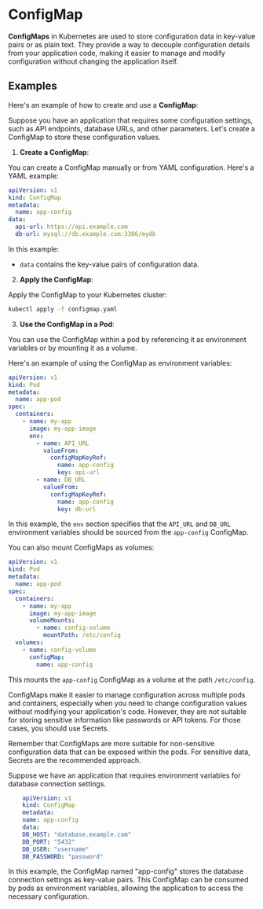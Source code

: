 # ConfigMap


**ConfigMaps** in Kubernetes are used to store configuration data in key-value pairs or as plain text. They provide a way to decouple configuration details from your application code, making it easier to manage and modify configuration without changing the application itself.

## Examples

Here's an example of how to create and use a **ConfigMap**:

Suppose you have an application that requires some configuration settings, such as API endpoints, database URLs, and other parameters. Let's create a ConfigMap to store these configuration values.

1. **Create a ConfigMap**:

You can create a ConfigMap manually or from YAML configuration. Here's a YAML example:

```yaml
apiVersion: v1
kind: ConfigMap
metadata:
  name: app-config
data:
  api-url: https://api.example.com
  db-url: mysql://db.example.com:3306/mydb
```

In this example:
- `data` contains the key-value pairs of configuration data.

2. **Apply the ConfigMap**:

Apply the ConfigMap to your Kubernetes cluster:

```bash
kubectl apply -f configmap.yaml
```

3. **Use the ConfigMap in a Pod**:

You can use the ConfigMap within a pod by referencing it as environment variables or by mounting it as a volume.

Here's an example of using the ConfigMap as environment variables:

```yaml
apiVersion: v1
kind: Pod
metadata:
  name: app-pod
spec:
  containers:
    - name: my-app
      image: my-app-image
      env:
        - name: API_URL
          valueFrom:
            configMapKeyRef:
              name: app-config
              key: api-url
        - name: DB_URL
          valueFrom:
            configMapKeyRef:
              name: app-config
              key: db-url
```

In this example, the `env` section specifies that the `API_URL` and `DB_URL` environment variables should be sourced from the `app-config` ConfigMap.

You can also mount ConfigMaps as volumes:

```yaml
apiVersion: v1
kind: Pod
metadata:
  name: app-pod
spec:
  containers:
    - name: my-app
      image: my-app-image
      volumeMounts:
        - name: config-volume
          mountPath: /etc/config
  volumes:
    - name: config-volume
      configMap:
        name: app-config
```

This mounts the `app-config` ConfigMap as a volume at the path `/etc/config`.

ConfigMaps make it easier to manage configuration across multiple pods and containers, especially when you need to change configuration values without modifying your application's code. However, they are not suitable for storing sensitive information like passwords or API tokens. For those cases, you should use Secrets.

Remember that ConfigMaps are more suitable for non-sensitive configuration data that can be exposed within the pods. For sensitive data, Secrets are the recommended approach.

Suppose we have an application that requires environment variables for database connection settings.
```yaml
    apiVersion: v1
    kind: ConfigMap
    metadata:
    name: app-config
    data:
    DB_HOST: "database.example.com"
    DB_PORT: "5432"
    DB_USER: "username"
    DB_PASSWORD: "password"
```
In this example, the ConfigMap named "app-config" stores the database connection settings as key-value pairs. This ConfigMap can be consumed by pods as environment variables, allowing the application to access the necessary configuration.

